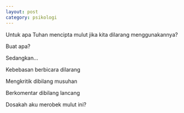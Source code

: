 ```yaml
---
layout: post
category: psikologi
---
```


Untuk apa Tuhan mencipta mulut jika kita dilarang menggunakannya?

Buat apa?

Sedangkan...

Kebebasan berbicara dilarang

Mengkritik dibilang musuhan

Berkomentar dibilang lancang

Dosakah aku merobek mulut ini?